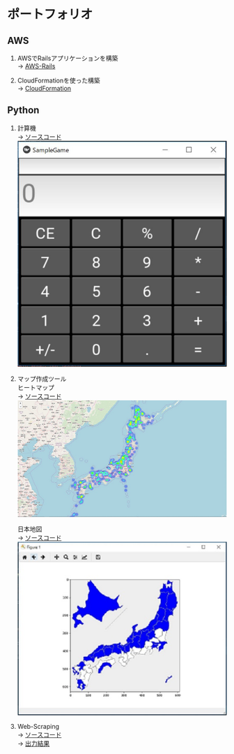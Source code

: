 # ポートフォリオ

## AWS
1. AWSでRailsアプリケーションを構築  
   → [AWS-Rails](AWS-Rails/README.md)  


2. CloudFormationを使った構築  
   → [CloudFormation](CloudFormation/README.md)  

## Python
1. 計算機  
   → [ソースコード](Python/Calculation/Calculation.py)  
   ![Calculatin](Python/Calculation/img/Calculatin.png)

2. マップ作成ツール  
   ヒートマップ  
   → [ソースコード](Python/Map/Heatmap/Heatmap_Create.py)  
   ![マップ作成ツール（ヒートマップ）](Python/Map/img/Heatmap.png)  

   日本地図  
   → [ソースコード](Python/Map/Japanmap/Japan_Map.py)  
   ![マップ作成ツール（ヒートマップ）](Python/Map/img/Japanmap.png)  

3. Web-Scraping  
   → [ソースコード](Python/Web-Scraping/Google_search-checkpoint.ipynb)  
   → [出力結果](Python/Web-Scraping/Google_search_result-checkpoint.csv)  
